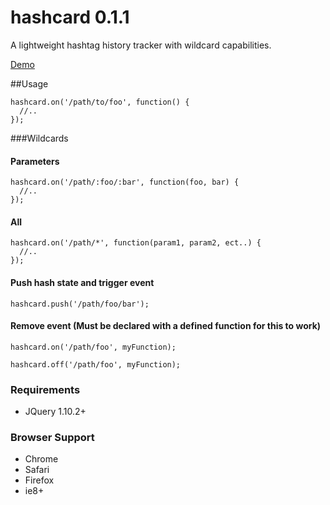 hashcard 0.1.1
========

A lightweight hashtag history tracker with wildcard capabilities.

[Demo](http://davidherse.github.io/hashcard/)

##Usage

    hashcard.on('/path/to/foo', function() {
      //..
    });

###Wildcards

#### Parameters
    hashcard.on('/path/:foo/:bar', function(foo, bar) {
      //..
    });

#### All
    hashcard.on('/path/*', function(param1, param2, ect..) {
      //..
    });

#### Push hash state and trigger event
    hashcard.push('/path/foo/bar');

#### Remove event (Must be declared with a defined function for this to work)

    hashcard.on('/path/foo', myFunction);

    hashcard.off('/path/foo', myFunction);

### Requirements
* JQuery 1.10.2+

### Browser Support
* Chrome
* Safari
* Firefox
* ie8+

